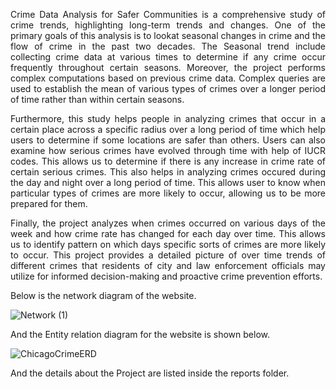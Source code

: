 <p align="justify">Crime Data Analysis for Safer Communities is a comprehensive study of crime trends, highlighting long-term trends and changes. One of the primary goals of this analysis is to lookat seasonal changes in crime and the flow of crime in the past two decades. The Seasonal
trend include collecting crime data at various times to determine if any crime occur frequently
throughout certain seasons. Moreover, the project performs complex computations based on
previous crime data. Complex queries are used to establish the mean of various types of crimes
over a longer period of time rather than within certain seasons.</p>

<p align="justify">Furthermore, this study helps people in analyzing crimes that occur in a certain place across a
specific radius over a long period of time which help users to determine if some locations are
safer than others. Users can also examine how serious crimes have evolved through time with
help of IUCR codes. This allows us to determine if there is any increase in crime rate of certain
serious crimes. This also helps in analyzing crimes occured during the day and night over a
long period of time. This allows user to know when particular types of crimes are more likely
to occur, allowing us to be more prepared for them.</p>

<p align="justify">Finally, the project analyzes when crimes occurred on various days of the week and how crime
rate has changed for each day over time. This allows us to identify pattern on which days
specific sorts of crimes are more likely to occur. This project provides a detailed picture of over
time trends of different crimes that residents of city and law enforcement officials may utilize
for informed decision-making and proactive crime prevention efforts.</p>

Below is the network diagram of the website.

![Network (1)](https://github.com/Sureshyarava/Crime_Data_Analysis/assets/69299412/b036a904-5ef5-4343-aa6a-e193aa874fc2)


And the Entity relation diagram for the website is shown below.

![ChicagoCrimeERD](https://github.com/Sureshyarava/Crime_Data_Analysis/assets/69299412/e97bdb32-8ac0-466a-b77a-9ecd81057ee2)

And the details about the Project are listed inside the reports folder.
